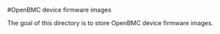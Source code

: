#OpenBMC device firmware images

The goal of this directory is to store OpenBMC device firmware images.
